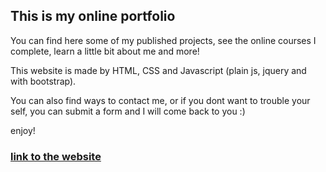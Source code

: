 
## This is my online portfolio

You can find here some of my published projects, see the online courses I complete, learn a little bit about me and more!

This website is made by HTML, CSS and Javascript (plain js, jquery and with bootstrap).

You can also find ways to contact me, or if you dont want to trouble your self, you can submit a form and I will come back to you :)

enjoy!


### [link to the website](LidorPrototype.github.io)
